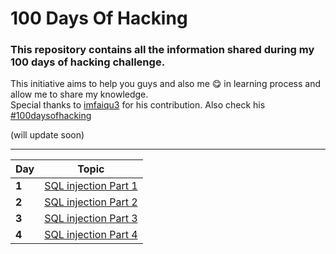 # 100 Days Of Hacking

### This repository contains all the information shared during my 100 days of hacking challenge.                                                               
This initiative aims to help you guys and also me 😋 in learning process and allow me to share my knowledge.     
Special thanks to [imfaiqu3](https://twitter.com/imfaiqu3) for his contribution. Also check his [#100daysofhacking](https://github.com/faiqu3/100DaysOfHacking)

(will update soon)

___
Day | Topic
--- | ---
**1** |  [SQL injection Part 1](/days/day1.md)
**2** |  [SQL injection Part 2](/days/day2.md)
**3** |  [SQL injection Part 3](/days/day3.md)
**4** |  [SQL injection Part 4](/days/day4.md)


